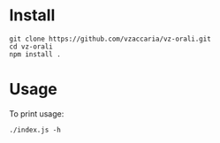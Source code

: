 
# Install

```shell
git clone https://github.com/vzaccaria/vz-orali.git
cd vz-orali
npm install .
```

# Usage

To print usage:

```
./index.js -h
```
